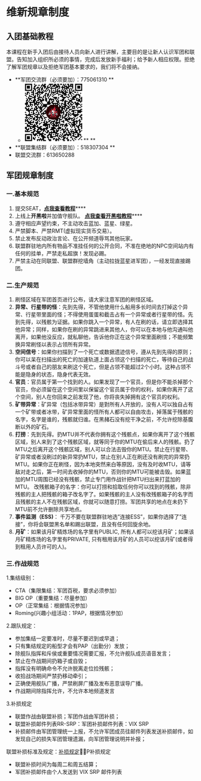 # 维新规章制度

## 入团基础教程 

本课程在新手入团后由接待人员向新人进行讲解，主要目的是让新人认识军团和联盟。告知加入组织所必须的事情，完成后发放新手福利；给予新人相应权限。拒绝了解军团规章以及拒绝军团基本要求的，我们将不会接纳。

* **军团交流群（必须要加）：775061310 **
  * ![](../.gitbook/assets/QQ截图20210815105618.png)** **
* **联盟集结群（必须要加）：518307304 **
* 联盟交流群：613650288

## 军团规章制度 

### 一.基本规范 

1. 提交SEAT，[**点我查看教程**](4.md#yi-ti-jiao-lian-meng-esi)****
2. 上线上**开黑啦**并加值守舰队。 [**点我查看开黑啦教程**](../d7/1.md)****
3. 遵守相应声望约束，不主动攻击蓝加、蓝星、绿星。 
4. 严禁脚本、严禁RMT(虚拟现实货币交易）。
5. 禁止发布反动政治言论、在公开频道辱骂其他玩家。
6. 联盟群驻地内所有物品不准挂任何的公开合同，不准在绝地的NPC空间站内有任何的挂单，严禁走私超旗！发现必踢。 
7. 严禁主动在同联盟、联盟群挖墙角（主动拉拢蓝星进军团），一经发现直接踢团。

### 二.生产规范 

1. 刷怪区域在军团首页进行公布，请大家注意军团的刷怪区域。 
2. **异常、行星带的怪**：先到先得，不管他使用什么船用多长时间去打掉这个异常、行星带里面的怪；不得使用蛋蛋和截击占有一个异常或者行星带的怪。先到先得，以残骸为证据。如果你跳入一个异常，有人在刷的话，请立即选择其他异常；同样，如果你在刷的异常跳进来其他人，你可以在本地与他沟通叫他离开，如果他没反应，就私聊他，告诉他你正在这个异常里面刷怪；不能频繁换异常刷怪以表示占领所有异常。 
3. **空间信号**：如果你扫描到了一个死亡或数据遗迹信号，遵从先到先得的原则；你可以呆在扫描出的死亡的加速轨道上面占领这个扫描的死亡，等待自己的战斗号或者自己的朋友来刷这个死亡，但是占领不能超过2个小时。这种占领不能是隐身的状态，隐身代表无效。 
4. **官员**：官员属于第一个找到的人。如果发现了一个官员，但是你不能杀掉那个官员，你必须留在这个空间里以保留这个官员属于你的权利，如果你离开了这个空间，别人在你回来之前发现了他，你将丧失掉拥有这个官员的权利。
5. **矿带异常**：矿异常（包括冰带异常）是對所有人开放的，没有人可以独自占有一个矿带或者冰带，矿异常里面的怪所有人都可以自由攻击，掉落属于残骸的名字，名字是谁的，残骸就归谁。在黑赭石没有挖干净之前，不允许挖除基腹断以外的矿石。 
6. **打捞**：先到先得。扔MTU并不代表你拥有这个残骸点，如果你离开了这个残骸区域，别人来到了这个残骸区域，就等同于你的MTU在偷后来人的残骸。扔了MTU之后离开这个残骸区域，别人可以合法击毁你的MTU。禁止在行星带、矿异常或者没刷过的新异常扔MTU，禁止在别人正在刷还没有刷完的异常扔MTU。如果你正在刷怪，因为本地突然来白等原因，没有及时收MTU，请等敌对走之后，第一时间去收掉你的MTU，否则你的MTU可能被击毁。如果蓝加的MTU周围已经没有残骸，禁止专门用作战针把MTU扫出来打蓝加的MTU。 改残骸箱子的名字：你可以打捞和拾取任何你可以找到的残骸，除非残骸的主人把残骸的箱子改名字了。如果残骸的主人没有改残骸箱子的名字而且残骸的主人不在残骸区域，你就可以随意打捞。军团共享的地点在未扔下MTU前不允许删除共享地点。 
7. **事件监测（ESS)**： 千万不要在联盟群驻地选”连接ESS”，如果你选择了”连接”，你将会联盟黑名单和踢出联盟，且没有任何回旋余地。 
8. **月矿**：如果该月矿精炼场的名字里有PUBLIC, 所有人都可以挖该月矿；如果该月矿精炼场的名字里有PRIVATE, 只有租用该月矿的人员可以挖该月矿(或者得到租用人员许可的人)。



### 三.作战规范

 1.集结级别：

* CTA（集限集结：军团百税，要求必须参加）
* BIG OP（重要集结：尽量参加）
* OP（正常集结：根据情况参加）
* Roming(兴趣小组活动：1PAP，根据情况参加）

 2.跟队规定：

* 参加集结一定要准时，尽量不要迟到或早退；
* 只有集结规定的船型才会有PAP（出勤分）发放；
* 除舰队指挥和斥侯或重要情况需要汇报，不允许舰队成员语音发言；
* 禁止在作战期间扔箱子或自毁；
* 指挥没有明确命令不允许脱离走位捡残骸；
* 收拾战场期间严禁扔移动牵引；
* 正确使用舰队广播，严禁刷屏广播及发布恶意误导广播。
* 作战期间除指挥允许，不允许本地频道发言

 3.补损规定

* 联盟作战由联盟补损；军团作战由军团补损；
* 联盟补损邮件列表RR-SRP：军团补损邮件列表：VIX SRP
* 补损邮件由军团管理统一上报，不允许军团成员往邮件列表发送补损邮件，如发现自己的损失军团管理遗漏，向军团管理说明并补报；

联盟补损标准及规定：[补损规定](https://gitee.com/Ranger_Regiment/info/wikis/%E8%A1%A5%E6%8D%9F%E5%88%B6%E5%BA%A6?sort_id=2148700)P补损规定

* 联盟补损时间为每周二和周五结算；
* 军团补损邮件由个人发送到 VIX SRP 邮件列表
